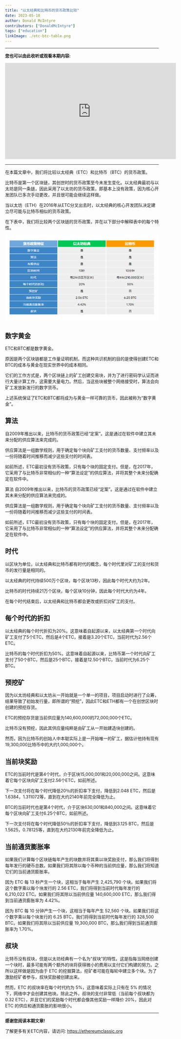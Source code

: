 ```yaml
---
title: "以太经典和比特币的货币政策比较"
date: 2023-05-10
author: Donald McIntyre
contributors: ["DonaldMcIntyre"]
tags: ["education"]
linkImage: ./etc-btc-table.png
---
```


---
**您也可以由此收听或观看本期内容:**

<iframe width="560" height="315" src="https://www.youtube.com/embed/cSrFtGc0D8g" title="YouTube video player" frameborder="0" allow="accelerometer; autoplay; clipboard-write; encrypted-media; gyroscope; picture-in-picture; web-share" allowfullscreen></iframe>

---

在本篇文章中，我们将比较以太经典（ETC）和比特币（BTC）的货币政策。

比特币是第一个区块链，其创世时的货币政策至今未发生变化。以太经典最初与以太坊是同一条链，因此采用了以太坊的货币政策，即基本上没有政策，因为核心开发团队已多次手动更改，并且很可能会继续这样做。

当以太坊（ETH）在2016年从ETC分叉出去时，以太经典的核心开发团队决定建立尽可能与比特币相似的货币政策。

在下表中，我们将比较两个区块链的货币政策，并在以下部分中解释表中的每个特性。

![ETC和BTC货币政策比对](./etc-btc-table-zh.png)

## 数字黄金

ETC和BTC都是数字黄金。

原因是两个区块链都是工作量证明机制，而这种共识机制的目的是使得创建ETC和BTC的成本与黄金在现实世界中的成本相同。

它们的工作方式是，两个区块链上的矿工创建交易块，并为了进行密码学认证而进行大量计算工作，这需要大量电力。然后，当这些块被整个网络接受时，算法会向矿工发放新发行的数字货币。

上述系统保证了ETC和BTC都将成为与黄金一样可靠的货币，因此被称为“数字黄金”。

## 算法

自2009年推出以来，比特币的货币政策已经“定案”。这是通过在软件中建立其未来分配的供应算法来完成的。

供应算法是一组数学规则，用于确定每个块向矿工支付的货币数量、支付频率以及一份将随着时间推移而减少这些支付的时间表。

如前所述，ETC最初没有货币政策，只有每个块的固定支付。但是，在2017年，它采用了与比特币非常相似的一种“算法设定”的供应算法，并将其整个未来分配确定在软件中。

算法
自2009年推出以来，比特币的货币政策已经“定案”。这是通过在软件中建立其未来分配的供应算法来完成的。

供应算法是一组数学规则，用于确定每个块向矿工支付的货币数量、支付频率以及一份将随着时间推移而减少这些支付的时间表。

如前所述，ETC最初没有货币政策，只有每个块的固定支付。但是，在2017年，它采用了与比特币非常相似的一种“算法设定”的供应算法，并将其整个未来分配确定在软件中。

## 时代

以区块为单位，以太经典和比特币都有时代的概念，每个时代里对矿工的支付和货币的发行量是相同的。

以太经典的时代持续500万个区块，每个区块13秒，因此每个时代大约为2年。

比特币的时代持续21万个区块，每个区块10分钟，因此每个时代大约为4年。

在每个时代结束后，以太经典和比特币都会更改或折扣对矿工的支付。

## 每个时代的折扣

以太经典的每个时代折扣为20%。这意味着自起源以来，以太经典第一个时代向矿工支付了5个ETC，然后是4个ETC，接着是3.20个ETC，当前时代为2.56个ETC。

比特币的每个时代折扣为50%。这意味着自起源以来，比特币第一个时代向矿工支付了50个BTC，然后是25个BTC，接着是12.50个BTC，当前时代为6.25个BTC。

## 预挖矿

因为以太坊经典和以太坊从一开始就是一个单一的项目，项目启动时进行了众筹，结果导致了初始发行量，即所谓的“预挖”，因此ETC和ETH都有一个在创世区块时创建的预挖存货。

ETC的预挖存货是当前供应量为140,600,000的72,000,000个ETC。

比特币没有预挖，因此其供应量纯粹是由矿工从一开始建造块创建的。

然而，因为比特币的创始人中本聪实际上是一开始唯一的矿工，据估计他持有现有19,300,000比特币中的大约1,000,000个。

## 当前块奖励

ETC的当前时代是第4个时代，介于区块15,000,001和20,000,000之间。这意味着它每个区块向矿工支付2.56个ETC，如前所述。

下一次支付将在每个时代降低20％的折扣率下支付，降低到2.048 ETC，然后是1.6384，1.311072等，直到在大约2140年前完全降低为止。

BTC的当前时代也是第4个时代，介于区块630,001和840,000之间。这意味着它每个区块向矿工支付6.25个BTC，如前所述。

下一次支付将在每个时代降低50％的折扣率下支付，降低到3.125 BTC，然后是1.5625，0.78125等，直到在大约2130年前完全降低为止。

## 当前通货膨胀率

如果我们计算每个区块链每年产生的块数并将其乘以块奖励支付，那么我们将得到每年发行的硬币总数。如果我们将其除以每个币种的当前供应量，那么我们将知道它们的当前通货膨胀率。

因为 ETC 每 13 秒产生一个块，这相当于每年产生 2,425,790 个块。如果我们将这个数字乘以每个块发行的 2.56 ETC，我们将得到当前时代每年发行的 6,210,022 ETC。如果我们将其除以当前供应量 140,600,000 ETC，那么我们得到当前通货膨胀率为 4.42%。

因为 BTC 每 10 分钟产生一个块，这相当于每年产生 52,560 个块。如果我们将这个数字乘以每个块发行的 6.25 BTC，我们将得到当前时代每年发行的 328,500 BTC。如果我们将其除以当前供应量 19,300,000 BTC，那么我们得到当前通货膨胀率为 1.70%。

## 叔块

比特币没有叔块，但是以太坊经典有一个名为“叔块”的特性。这是指每当网络创建一个块时，最多可能有两个额外的块将获得微小的费用以支付它们构建的努力。之所以这样做是因为由于 ETC 的挖掘算法，挖矿者可能在每轮中建立多个块。为了激励挖矿者参与，叔块奖励被创建出来。

然而，ETC 的叔块率在每个时代约为 5%，这意味着实际上只有在 5% 的情况下，网络中才会创建其他块。除此之外，叔块的支付非常低（当前每个叔块都为 0.32 ETC），并且它们的奖励每个时代都会像其他奖励一样降价 20%，因此对 ETC 的供应和通货膨胀的影响很小。

---

**感谢您阅读本期文章!**

了解更多有关ETC内容，请访问: https://ethereumclassic.org
